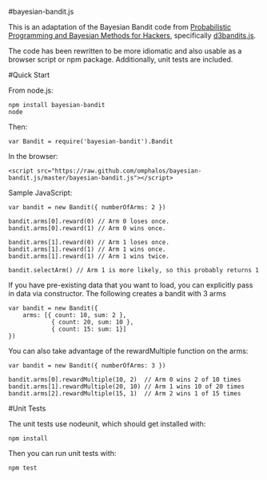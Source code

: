 #bayesian-bandit.js

This is an adaptation of the Bayesian Bandit code from [Probabilistic Programming and Bayesian Methods for Hackers](http://camdavidsonpilon.github.io/Probabilistic-Programming-and-Bayesian-Methods-for-Hackers/), specifically [d3bandits.js](https://raw.github.com/CamDavidsonPilon/Probabilistic-Programming-and-Bayesian-Methods-for-Hackers/master/Chapter6_Priorities/d3bandits.js).

The code has been rewritten to be more idiomatic and also usable as a browser script or npm package.  Additionally, unit tests are included.

#Quick Start

From node.js:

    npm install bayesian-bandit
    node

Then:

    var Bandit = require('bayesian-bandit').Bandit

In the browser:

    <script src="https://raw.github.com/omphalos/bayesian-bandit.js/master/bayesian-bandit.js"></script>

Sample JavaScript:

    var bandit = new Bandit({ numberOfArms: 2 })

    bandit.arms[0].reward(0) // Arm 0 loses once.
    bandit.arms[0].reward(1) // Arm 0 wins once.

    bandit.arms[1].reward(0) // Arm 1 loses once.
    bandit.arms[1].reward(1) // Arm 1 wins once.
    bandit.arms[1].reward(1) // Arm 1 wins twice.

    bandit.selectArm() // Arm 1 is more likely, so this probably returns 1

If you have pre-existing data that you want to load, you can explicitly pass in data via constructor.
The following creates a bandit with 3 arms 

    var bandit = new Bandit({
        arms: [{ count: 10, sum: 2 },
                { count: 20, sum: 10 },
                { count: 15: sum: 1}]
    })

You can also take advantage of the rewardMultiple function on the arms:

    var bandit = new Bandit({ numberOfArms: 3 })
    
    bandit.arms[0].rewardMultiple(10, 2)  // Arm 0 wins 2 of 10 times
    bandit.arms[1].rewardMultiple(20, 10) // Arm 1 wins 10 of 20 times 
    bandit.arms[2].rewardMultiple(15, 1)  // Arm 2 wins 1 of 15 times

#Unit Tests

The unit tests use nodeunit, which should get installed with:

    npm install

Then you can run unit tests with:

    npm test
